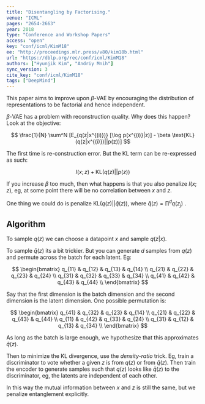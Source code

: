 ```yaml
---
title: "Disentangling by Factorising."
venue: "ICML"
pages: "2654-2663"
year: 2018
type: "Conference and Workshop Papers"
access: "open"
key: "conf/icml/KimM18"
ee: "http://proceedings.mlr.press/v80/kim18b.html"
url: "https://dblp.org/rec/conf/icml/KimM18"
authors: ["Hyunjik Kim", "Andriy Mnih"]
sync_version: 3
cite_key: "conf/icml/KimM18"
tags: ["DeepMind"]
---
```

This paper aims to improve upon $\beta$-VAE by encouraging the distribution of representations to be factorial and hence independent.

$\beta$-VAE has a problem with reconstruction quality. Why does this happen? Look at the objective:

$$
\frac{1}{N} \sum^N [E_{q(z|x^{(i)})} [\log p(x^{(i)}|z)] - \beta \text{KL}(q(z|x^{(i)})||p(z))]
$$

The first time is re-construction error. But the KL term can be re-expressed as such:

$$
I(x;z) + \text{KL}(q(z)||p(z))
$$

If you increase $\beta$ too much, then what happens is that you also penalize $I(x;z)$, eg, at some point there will be no correlation between $x$ and $z$.

One thing we could do is penalize $\text{KL}(q(z)||\bar{q}(z))$, where $\bar{q}(z) = \prod^d q(z_j)$ .

## Algorithm

To sample $q(z)$ we can choose a datapoint $x$ and sample $q(z|x)$.

To sample $\bar{q}(z)$ its a bit trickier. But you can generate $d$ samples from $q(z)$ and permute across the batch for each latent. Eg:

$$
\begin{bmatrix}
q_{11} & q_{12} & q_{13} & q_{14} \\
q_{21} & q_{22} & q_{23} & q_{24} \\
q_{31} & q_{32} & q_{33} & q_{34} \\
q_{41} & q_{42} & q_{43} & q_{44} \\
\end{bmatrix}
$$

Say that the first dimension is the batch dimension and the second dimension is the latent dimension. One possible permutation is:

$$
\begin{bmatrix}
q_{41} & q_{32} & q_{23} & q_{14} \\
q_{21} & q_{22} & q_{43} & q_{44} \\
q_{11} & q_{42} & q_{33} & q_{24} \\
q_{31} & q_{12} & q_{13} & q_{34} \\
\end{bmatrix}
$$

As long as the batch is large enough, we hypothesize that this approximates $\bar{q}(z)$.

Then to minimize the KL divergence, use the *density-ratio* trick. Eg, train a discriminator to vote whether a given $z$ is from $q(z)$ or from $\bar{q}(z)$. Then train the encoder to generate samples such that $q(z)$ looks like $\bar{q}(z)$ to the discriminator, eg, the latents are independent of each other.

In this way the mutual information between $x$ and $z$ is still the same, but we penalize entanglement explicitly.